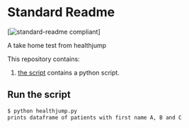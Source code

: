# Standard Readme

[![standard-readme compliant](https://img.shields.io/badge/readme%20style-standard-brightgreen.svg?style=flat-square)]

A take home test from healthjump

This repository contains:

1. [the script](healthjump.py) contains a python script.

## Run the script

```sh
$ python healthjump.py
prints dataframe of patients with first name A, B and C
```

